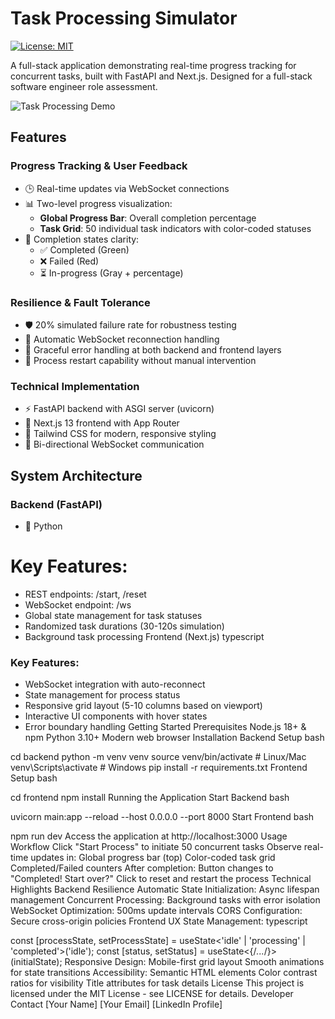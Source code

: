 # Task Processing Simulator

[![License: MIT](https://img.shields.io/badge/License-MIT-blue.svg)](https://opensource.org/licenses/MIT)

A full-stack application demonstrating real-time progress tracking for concurrent tasks, built with FastAPI and Next.js. Designed for a full-stack software engineer role assessment.

![Task Processing Demo](./demo-screenshot.png)

## Features

### Progress Tracking & User Feedback
- 🕒 Real-time updates via WebSocket connections
- 📊 Two-level progress visualization:
  - **Global Progress Bar**: Overall completion percentage
  - **Task Grid**: 50 individual task indicators with color-coded statuses
- 🎯 Completion states clarity:
  - ✅ Completed (Green)
  - ❌ Failed (Red)
  - ⏳ In-progress (Gray + percentage)

### Resilience & Fault Tolerance
- 🛡 20% simulated failure rate for robustness testing
- 🔄 Automatic WebSocket reconnection handling
- 💪 Graceful error handling at both backend and frontend layers
- 🔄 Process restart capability without manual intervention

### Technical Implementation
- ⚡ FastAPI backend with ASGI server (uvicorn)
- 🚀 Next.js 13 frontend with App Router
- 🎨 Tailwind CSS for modern, responsive styling
- 🔄 Bi-directional WebSocket communication

## System Architecture

### Backend (FastAPI)
- 🐍 Python
# Key Features:
- REST endpoints: /start, /reset
- WebSocket endpoint: /ws
- Global state management for task statuses
- Randomized task durations (30-120s simulation)
- Background task processing
Frontend (Next.js)
typescript


### Key Features:
- WebSocket integration with auto-reconnect
- State management for process status
- Responsive grid layout (5-10 columns based on viewport)
- Interactive UI components with hover states
- Error boundary handling
Getting Started
Prerequisites
Node.js 18+ & npm
Python 3.10+
Modern web browser
Installation
Backend Setup
bash


cd backend
python -m venv venv
source venv/bin/activate  # Linux/Mac
venv\Scripts\activate     # Windows
pip install -r requirements.txt
Frontend Setup
bash


cd frontend
npm install
Running the Application
Start Backend
bash


uvicorn main:app --reload --host 0.0.0.0 --port 8000
Start Frontend
bash


npm run dev
Access the application at http://localhost:3000
Usage Workflow
Click "Start Process" to initiate 50 concurrent tasks
Observe real-time updates in:
Global progress bar (top)
Color-coded task grid
Completed/Failed counters
After completion:
Button changes to "Completed! Start over?"
Click to reset and restart the process
Technical Highlights
Backend Resilience
Automatic State Initialization: Async lifespan management
Concurrent Processing: Background tasks with error isolation
WebSocket Optimization: 500ms update intervals
CORS Configuration: Secure cross-origin policies
Frontend UX
State Management:
typescript


const [processState, setProcessState] = useState<'idle' | 'processing' | 'completed'>('idle');
const [status, setStatus] = useState<{/*...*/}>(initialState);
Responsive Design:
Mobile-first grid layout
Smooth animations for state transitions
Accessibility:
Semantic HTML elements
Color contrast ratios for visibility
Title attributes for task details
License
This project is licensed under the MIT License - see LICENSE for details.
Developer Contact
[Your Name]
[Your Email]
[LinkedIn Profile]